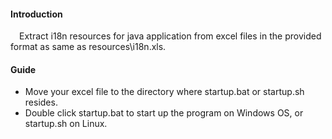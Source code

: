 #### Introduction
&emsp;Extract i18n resources for java application from excel files in the provided format as same as resources\i18n.xls.

#### Guide
- Move your excel file to the directory where startup.bat or startup.sh resides.
- Double click startup.bat to start up the program on Windows OS, or startup.sh on Linux.